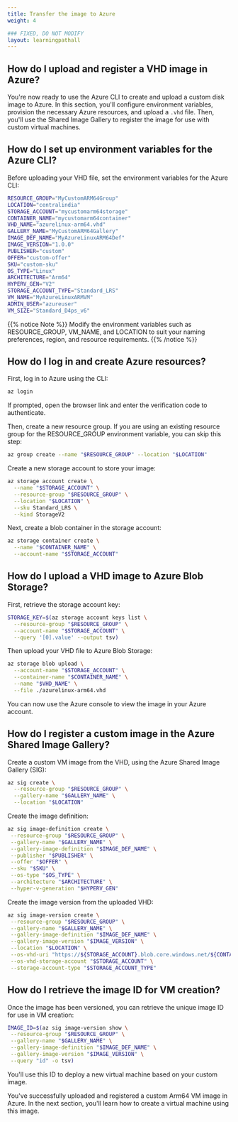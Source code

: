 ```yaml
---
title: Transfer the image to Azure
weight: 4

### FIXED, DO NOT MODIFY
layout: learningpathall
---
```


## How do I upload and register a VHD image in Azure?

You're now ready to use the Azure CLI to create and upload a custom disk image to Azure. In this section, you'll configure environment variables, provision the necessary Azure resources, and upload a `.vhd` file. Then, you'll use the Shared Image Gallery to register the image for use with custom virtual machines. 

## How do I set up environment variables for the Azure CLI?

Before uploading your VHD file, set the environment variables for the Azure CLI:

```bash
RESOURCE_GROUP="MyCustomARM64Group"
LOCATION="centralindia"
STORAGE_ACCOUNT="mycustomarm64storage"
CONTAINER_NAME="mycustomarm64container"
VHD_NAME="azurelinux-arm64.vhd"
GALLERY_NAME="MyCustomARM64Gallery"
IMAGE_DEF_NAME="MyAzureLinuxARM64Def"
IMAGE_VERSION="1.0.0"
PUBLISHER="custom"
OFFER="custom-offer"
SKU="custom-sku"
OS_TYPE="Linux"
ARCHITECTURE="Arm64"
HYPERV_GEN="V2"
STORAGE_ACCOUNT_TYPE="Standard_LRS"
VM_NAME="MyAzureLinuxARMVM"
ADMIN_USER="azureuser"
VM_SIZE="Standard_D4ps_v6"
```

{{% notice Note %}}
Modify the environment variables such as RESOURCE_GROUP, VM_NAME, and LOCATION to suit your naming preferences, region, and resource requirements.
{{% /notice %}}

## How do I log in and create Azure resources?

First, log in to Azure using the CLI:

```bash
az login
```

If prompted, open the browser link and enter the verification code to authenticate.

Then, create a new resource group. If you are using an existing resource group for the RESOURCE_GROUP environment variable, you can skip this step: 

```bash
az group create --name "$RESOURCE_GROUP" --location "$LOCATION"
```

Create a new storage account to store your image:

```bash
az storage account create \
  --name "$STORAGE_ACCOUNT" \
  --resource-group "$RESOURCE_GROUP" \
  --location "$LOCATION" \
  --sku Standard_LRS \
  --kind StorageV2
```

Next, create a blob container in the storage account:

```bash
az storage container create \
  --name "$CONTAINER_NAME" \
  --account-name "$STORAGE_ACCOUNT"
```

## How do I upload a VHD image to Azure Blob Storage?

First, retrieve the storage account key:

```bash
STORAGE_KEY=$(az storage account keys list \
  --resource-group "$RESOURCE_GROUP" \
  --account-name "$STORAGE_ACCOUNT" \
  --query '[0].value' --output tsv)
```

Then upload your VHD file to Azure Blob Storage:

```bash
az storage blob upload \
  --account-name "$STORAGE_ACCOUNT" \
  --container-name "$CONTAINER_NAME" \
  --name "$VHD_NAME" \
  --file ./azurelinux-arm64.vhd
```

You can now use the Azure console to view the image in your Azure account.

## How do I register a custom image in the Azure Shared Image Gallery?

Create a custom VM image from the VHD, using the Azure Shared Image Gallery (SIG):

```bash
az sig create \
  --resource-group "$RESOURCE_GROUP" \
  --gallery-name "$GALLERY_NAME" \
  --location "$LOCATION"
```
 
Create the image definition:

```bash
az sig image-definition create \
 --resource-group "$RESOURCE_GROUP" \
 --gallery-name "$GALLERY_NAME" \
 --gallery-image-definition "$IMAGE_DEF_NAME" \
 --publisher "$PUBLISHER" \
 --offer "$OFFER" \
 --sku "$SKU" \
 --os-type "$OS_TYPE" \
 --architecture "$ARCHITECTURE" \
 --hyper-v-generation "$HYPERV_GEN"
```

Create the image version from the uploaded VHD:

```bash
az sig image-version create \
 --resource-group "$RESOURCE_GROUP" \
 --gallery-name "$GALLERY_NAME" \
 --gallery-image-definition "$IMAGE_DEF_NAME" \
 --gallery-image-version "$IMAGE_VERSION" \
 --location "$LOCATION" \
 --os-vhd-uri "https://${STORAGE_ACCOUNT}.blob.core.windows.net/${CONTAINER_NAME}/${VHD_NAME}" \
 --os-vhd-storage-account "$STORAGE_ACCOUNT" \
 --storage-account-type "$STORAGE_ACCOUNT_TYPE"
```

## How do I retrieve the image ID for VM creation?

Once the image has been versioned, you can retrieve the unique image ID for use in VM creation:

```bash
IMAGE_ID=$(az sig image-version show \
 --resource-group "$RESOURCE_GROUP" \
 --gallery-name "$GALLERY_NAME" \
 --gallery-image-definition "$IMAGE_DEF_NAME" \
 --gallery-image-version "$IMAGE_VERSION" \
 --query "id" -o tsv)
```

You'll use this ID to deploy a new virtual machine based on your custom image.

You've successfully uploaded and registered a custom Arm64 VM image in Azure. In the next section, you'll learn how to create a virtual machine using this image.